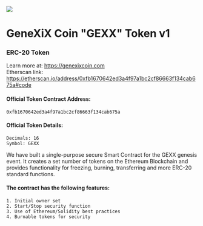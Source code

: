 <p>
<img src="https://genexixcoin.com/img-tk/logo.png">
</p>

# GeneXiX Coin "GEXX" Token v1
### ERC-20 Token ###
Learn more at: https://genexixcoin.com
<br>Etherscan link: https://etherscan.io/address/0xfb1670642ed3a4f97a1bc2cf86663f134cab675a#code

#### Official Token Contract Address:
````
0xfb1670642ed3a4f97a1bc2cf86663f134cab675a
````
#### Official Token Details:
````
Decimals: 16
Symbol: GEXX
````

We have built a single-purpose secure Smart Contract for the GEXX genesis event. It creates a set number of tokens on the Ethereum Blockchain and provides functionality for freezing, burning, transferring and more ERC-20 standard functions.

#### The contract has the following features:
````
1. Initial owner set
2. Start/Stop security function
3. Use of Ethereum/Solidity best practices
4. Burnable tokens for security
````
